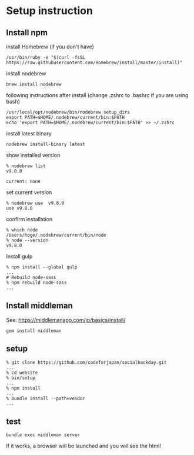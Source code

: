 # Setup instruction


## Install npm

install Homebrew (if you don't have)
```
/usr/bin/ruby -e "$(curl -fsSL https://raw.githubusercontent.com/Homebrew/install/master/install)"
```

install nodebrew

```
brew install nodebrew
```

following instructions after install
(change .zshrc to .bashrc if you are using bash)
```
/usr/local/opt/nodebrew/bin/nodebrew setup_dirs
export PATH=$HOME/.nodebrew/current/bin:$PATH
echo 'export PATH=$HOME/.nodebrew/current/bin:$PATH' >> ~/.zshrc
```

install latest binary
```
nodebrew install-binary latest
```

show installed version
```
% nodebrew list
v9.8.0

current: none
```

set current version
```
% nodebrew use  v9.8.0
use v9.8.0
```

confirm installation

```
% which node
/Users/hoge/.nodebrew/current/bin/node
% node --version
v9.8.0
```

Install gulp
```
% npm install --global gulp
...
# Rebuild node-sass
% npm rebuild node-sass
...
````
## Install middleman

See: https://middlemanapp.com/jp/basics/install/

```
gem install middleman
```


## setup
```
% git clone https://github.com/codeforjapan/socialhackday.git
...
% cd website
% bin/setup
...
% npm install
...
% bundle install --path=vendor
...
```

## test
```
bundle exec middleman server
```
If it works, a browser will be launched and you will see the html!
